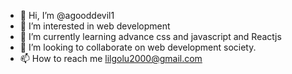 - 👋 Hi, I’m @agooddevil1
- 👀 I’m interested in web development
- 🌱 I’m currently learning advance css and javascript and Reactjs
- 💞️ I’m looking to collaborate on web development society.
- 📫 How to reach me lilgolu2000@gmail.com

<!---
agooddevil1/agooddevil1 is a ✨ special ✨ repository because its `README.md` (this file) appears on your GitHub profile.
You can click the Preview link to take a look at your changes.
--->
